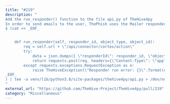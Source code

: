 ```yaml
---
title: "#219"
description: "
Add the run_responder() function to the file api.py of TheHive4py
In order to send emails to the user, ThePhish uses the Mailer responder. Since ThePhish uses TheHive4py to interact with TheHive, a function that allows running a responder by its ID is needed. Unfortunately, this function is not part of TheHive4py yet, but a pull request has been made to add it to TheHive4py (). While waiting for it to be added, it must be manually added using the following command for ThePhish to work properly (replace the version of Python in the command if you use a different version of Python):
$ (cat << _EOF_


    def run_responder(self, responder_id, object_type, object_id):
        req = self.url + \"/api/connector/cortex/action\"
        try:
            data = json.dumps({ \"responderId\": responder_id, \"objectType\": object_type, \"objectId\": object_id})
            return requests.post(req, headers={\"Content-Type\": \"application/json\"}, data=data, proxies=self.proxies, auth=self.auth, verify=self.cert)
        except requests.exceptions.RequestException as e:
            raise TheHiveException(\"Responder run error: {}\".format(e))
_EOF_
) | tee -a venv/lib/python3.8/site-packages/thehive4py/api.py > /dev/null
"
external_url: "https://github.com/TheHive-Project/TheHive4py/pull/219"
category: "Miscellaneous"
---
```

